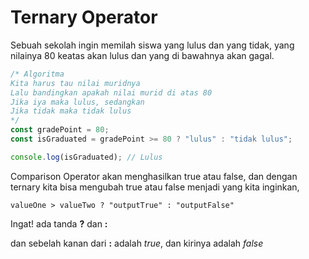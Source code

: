 # Ternary Operator

Sebuah sekolah ingin memilah siswa yang lulus dan yang tidak, yang nilainya 80 keatas akan lulus dan yang di bawahnya akan gagal.

```javascript
/* Algoritma
Kita harus tau nilai muridnya
Lalu bandingkan apakah nilai murid di atas 80
Jika iya maka lulus, sedangkan
Jika tidak maka tidak lulus
*/
const gradePoint = 80;
const isGraduated = gradePoint >= 80 ? "lulus" : "tidak lulus";

console.log(isGraduated); // Lulus
```

Comparison Operator akan menghasilkan true atau false, dan dengan ternary kita bisa mengubah true atau false menjadi yang kita inginkan,

```
valueOne > valueTwo ? "outputTrue" : "outputFalse"
```

Ingat! ada tanda **?** dan **:**

dan sebelah kanan dari **:** adalah _true_, dan kirinya adalah _false_
